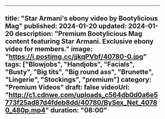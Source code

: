 

---
title: "Star Armani's ebony video by Bootylicious Mag"
published: 2024-01-20
updated: 2024-01-20
description: "Premium Bootylicious Mag content featuring Star Armani. Exclusive ebony video for members."
image: "https://i.postimg.cc/jjkqPVbf/40780-0.jpg"
tags: ["Blowjobs", "Handjobs", "Facials", "Busty", "Big tits", "Big round ass", "Brunette", "Lingerie", "Stockings", "premium"]
category: "Premium Videos"
draft: false
videoUrl: "http://c1.cdnwe.com/uploads_c564db0d0a6e5773f25ad87d4fdeb8dd/40780/BySex_Net_40780_480p.mp4"
duration: "08:00"
---